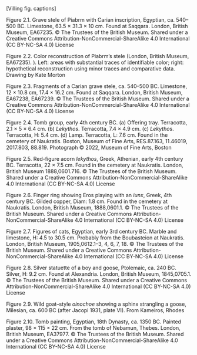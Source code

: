 \[Villing fig. captions\]

Figure 2.1. Grave stele of Piabrm with Carian inscription, Egyptian, ca. 540–500 BC. Limestone, 63.5 × 31.3 × 10 cm. Found at Saqqara. London, British Museum, EA67235. © The Trustees of the British Museum. Shared under a Creative Commons Attribution-NonCommercial-ShareAlike 4.0 International (CC BY-NC-SA 4.0) License

Figure 2.2. Color reconstruction of Piabrm’s stele (London, British Museum, EA67235). ). Left: areas with substantial traces of identifiable color; right: hypothetical reconstruction using minor traces and comparative data. Drawing by Kate Morton

Figure 2.3. Fragments of a Carian grave stele, ca. 540–500 BC. Limestone, 12 × 10.8 cm, 17.4 × 16.2 cm. Found at Saqqara. London, British Museum, EA67238, EA67239. © The Trustees of the British Museum. Shared under a Creative Commons Attribution-NonCommercial-ShareAlike 4.0 International (CC BY-NC-SA 4.0) License

Figure 2.4. Tomb group, early 4th century BC. (a) Offering tray. Terracotta, 2.1 × 5 × 6.4 cm. (b) *Lekythos*. Terracotta, 7.4 × 4.9 cm. (c) *Lekytho*s. Terracotta, H: 5.4 cm. (d) Lamp. Terracotta, L: 7.6 cm. Found in the cemetery of Naukratis. Boston, Museum of Fine Arts, RES.87.163, 11.46019, 2017.803, 88.819. Photograph © 2022, Museum of Fine Arts, Boston

Figure 2.5. Red-figure acorn *lekythos*, Greek, Athenian, early 4th century BC. Terracotta, 22 × 7.5 cm. Found in the cemetery at Naukratis. London, British Museum 1888,0601.716. © The Trustees of the British Museum. Shared under a Creative Commons Attribution-NonCommercial-ShareAlike 4.0 International (CC BY-NC-SA 4.0) License

Figure 2.6. Finger ring showing Eros playing with an *iunx*, Greek, 4th century BC. Gilded copper, Diam: 1.8 cm. Found in the cemetery at Naukratis. London, British Museum, 1888,0601.1. © The Trustees of the British Museum. Shared under a Creative Commons Attribution-NonCommercial-ShareAlike 4.0 International (CC BY-NC-SA 4.0) License

Figure 2.7. Figures of cats, Egyptian, early 3rd century BC. Marble and limestone, H: 4.5 to 30.5 cm. Probably from the Boubasteion at Naukratis. London, British Museum, 1905,0612.1–3, 4, 6, 7, 18. © The Trustees of the British Museum. Shared under a Creative Commons Attribution-NonCommercial-ShareAlike 4.0 International (CC BY-NC-SA 4.0) License

Figure 2.8. Silver statuette of a boy and goose, Ptolemaic, ca. 240 BC. Silver, H: 9.2 cm. Found at Alexandria. London, British Museum, 1845,0705.1. © The Trustees of the British Museum. Shared under a Creative Commons Attribution-NonCommercial-ShareAlike 4.0 International (CC BY-NC-SA 4.0) License

Figure 2.9. Wild goat–style *oinochoe* showing a sphinx strangling a goose, Milesian, ca. 600 BC (after Jacopi 1931, plate VI). From Kameiros, Rhodes

Figure 2.10. Tomb painting, Egyptian, 18th Dynasty, ca. 1350 BC. Painted plaster, 98 × 115 × 22 cm. From the tomb of Nebamun, Thebes. London, British Museum, EA37977. © The Trustees of the British Museum. Shared under a Creative Commons Attribution-NonCommercial-ShareAlike 4.0 International (CC BY-NC-SA 4.0) License
